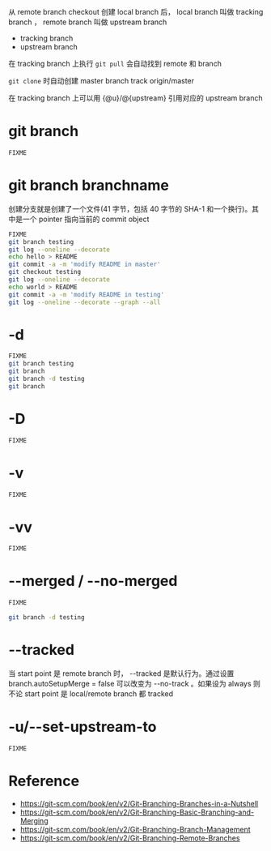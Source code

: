 从 remote branch checkout 创建 local branch 后， local branch 叫做 tracking branch ， remote branch 叫做 upstream branch
- tracking branch
- upstream branch


在 tracking branch 上执行 `git pull` 会自动找到 remote 和 branch


`git clone` 时自动创建 master branch track origin/master


在 tracking branch 上可以用 {@u}/@{upstream} 引用对应的 upstream branch


# git branch
```bash
FIXME
```


# git branch branchname
创建分支就是创建了一个文件(41 字节，包括 40 字节的 SHA-1 和一个换行)。其中是一个 pointer 指向当前的 commit object


```bash
FIXME
git branch testing
git log --oneline --decorate
echo hello > README
git commit -a -m 'modify README in master'
git checkout testing
git log --oneline --decorate
echo world > README
git commit -a -m 'modify README in testing'
git log --oneline --decorate --graph --all
```


# -d
```bash
FIXME
git branch testing
git branch
git branch -d testing
git branch
```


# -D
```bash
FIXME
```


# -v
```bash
FIXME
```


# -vv
```bash
FIXME
```


# --merged / --no-merged
```bash
FIXME

git branch -d testing
```


# --tracked
当 start point 是 remote branch 时， --tracked 是默认行为。通过设置 branch.autoSetupMerge = false 可以改变为 --no-track 。如果设为 always 则不论 start point 是 local/remote branch 都 tracked


# -u/--set-upstream-to
```bash
FIXME
```


# Reference
- https://git-scm.com/book/en/v2/Git-Branching-Branches-in-a-Nutshell
- https://git-scm.com/book/en/v2/Git-Branching-Basic-Branching-and-Merging
- https://git-scm.com/book/en/v2/Git-Branching-Branch-Management
- https://git-scm.com/book/en/v2/Git-Branching-Remote-Branches